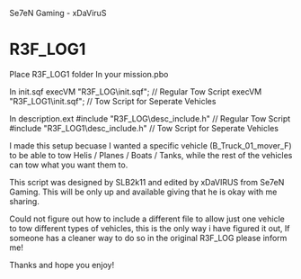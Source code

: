 Se7eN Gaming - xDaViruS
# R3F_LOG1

Place R3F_LOG1 folder In your mission.pbo

In init.sqf
execVM "R3F_LOG\init.sqf"; // Regular Tow Script
execVM "R3F_LOG1\init.sqf"; // Tow Script for Seperate Vehicles

In description.ext
#include "R3F_LOG\desc_include.h" // Regular Tow Script
#include "R3F_LOG1\desc_include.h" // Tow Script for Seperate Vehicles

I made this setup becuase I wanted a specific vehicle (B_Truck_01_mover_F) to be able to tow Helis / Planes / Boats / Tanks, while the rest of the vehicles can tow what you want them to.

This script was designed by SLB2k11 and edited by xDaVIRUS from Se7eN Gaming.
This will be only up and available giving that he is okay with me sharing. 

Could not figure out how to include a different file to allow just one vehicle to tow different types of vehicles, this is the only way i have figured it out, If someone has a cleaner way to do so in the original R3F_LOG please inform me!

Thanks and hope you enjoy!

